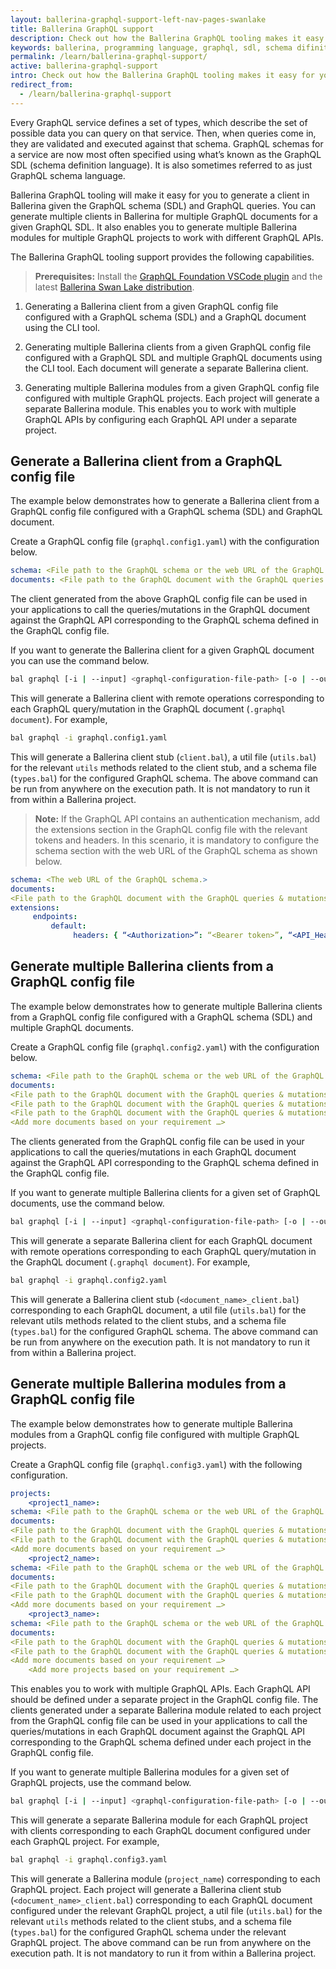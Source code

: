 ```yaml
---
layout: ballerina-graphql-support-left-nav-pages-swanlake
title: Ballerina GraphQL support 
description: Check out how the Ballerina GraphQL tooling makes it easy for you to start developing a service documented in a GraphQL schema.
keywords: ballerina, programming language, graphql, sdl, schema difinition language
permalink: /learn/ballerina-graphql-support/
active: ballerina-graphql-support
intro: Check out how the Ballerina GraphQL tooling makes it easy for you to start developing a service documented in a GraphQL schema.
redirect_from:
  - /learn/ballerina-graphql-support
--- 
```


Every GraphQL service defines a set of types, which describe the set of possible data you can query on that service. Then, when queries come in, they are validated and executed against that schema. GraphQL schemas for a service are now most often specified using what’s known as the GraphQL SDL (schema definition language). It is also sometimes referred to as just GraphQL schema language. 

Ballerina GraphQL tooling will make it easy for you to generate a client in Ballerina given the GraphQL schema (SDL) and GraphQL queries. You can generate multiple clients in Ballerina for multiple GraphQL documents for a given GraphQL SDL. It also enables you to generate multiple Ballerina modules for multiple GraphQL projects to work with different GraphQL APIs. 

The Ballerina GraphQL tooling support provides the following capabilities.

> **Prerequisites:** Install the [GraphQL Foundation VSCode plugin](https://marketplace.visualstudio.com/items?itemName=GraphQL.vscode-graphql) and the latest [Ballerina Swan Lake distribution](https://ballerina.io/downloads/).

1. Generating a Ballerina client from a given GraphQL config file configured with a GraphQL schema (SDL) and a GraphQL document using the CLI tool.

2. Generating multiple Ballerina clients from a given GraphQL config file configured with a GraphQL SDL and multiple GraphQL documents using the CLI tool. Each document will generate a separate Ballerina client.

3. Generating multiple Ballerina modules from a given GraphQL config file configured with multiple GraphQL projects. Each project will generate a separate Ballerina module. This enables you to work with multiple GraphQL APIs by configuring each GraphQL API under a separate project.

## Generate a Ballerina client from a GraphQL config file

The example below demonstrates how to generate a Ballerina client from a GraphQL config file configured with a GraphQL schema (SDL) and GraphQL document.

Create a GraphQL config file (`graphql.config1.yaml`) with the configuration below.

```yaml
schema: <File path to the GraphQL schema or the web URL of the GraphQL schema>
documents: <File path to the GraphQL document with the GraphQL queries & mutations>
```

The client generated from the above GraphQL config file can be used in your applications to call the queries/mutations in the GraphQL document against the GraphQL API corresponding to the GraphQL schema defined in the GraphQL config file.

If you want to generate the Ballerina client for a given GraphQL document you can use the command below.

```bash
bal graphql [-i | --input] <graphql-configuration-file-path> [-o | --output] <output-location> 
```

This will generate a Ballerina client with remote operations corresponding to each GraphQL query/mutation in the GraphQL document (`.graphql document`). For example,

```bash
bal graphql -i graphql.config1.yaml
```

This will generate a Ballerina client stub (`client.bal`), a util file (`utils.bal`) for the relevant `utils` methods related to the client stub, and a schema file (`types.bal`) for the configured GraphQL schema. The above command can be run from anywhere on the execution path. It is not mandatory to run it from within a Ballerina project.

>**Note:** If the GraphQL API contains an authentication mechanism, add the extensions section in the GraphQL config file with the relevant tokens and headers. In this scenario, it is mandatory to configure the schema section with the web URL of the GraphQL schema as shown below.

```yaml
schema: <The web URL of the GraphQL schema.>
documents:
<File path to the GraphQL document with the GraphQL queries & mutations>
extensions:
     endpoints:
         default:
              headers: { “<Authorization>”: “<Bearer token>”, “<API_Header_Key1>”: “<API_Header_Value1>”,” <API_Header_Key2>”: “<API_Header_Value2>” }
```

## Generate multiple Ballerina clients from a GraphQL config file

The example below demonstrates how to generate multiple Ballerina clients from a GraphQL config file configured with a GraphQL schema (SDL) and multiple GraphQL documents.

Create a GraphQL config file (`graphql.config2.yaml`) with the configuration below.

```yaml
schema: <File path to the GraphQL schema or the web URL of the GraphQL schema>
documents:
<File path to the GraphQL document with the GraphQL queries & mutations>
<File path to the GraphQL document with the GraphQL queries & mutations>
<File path to the GraphQL document with the GraphQL queries & mutations>
<Add more documents based on your requirement …>
```

The clients generated from the GraphQL config file can be used in your applications to call the queries/mutations in each GraphQL document against the GraphQL API corresponding to the GraphQL schema defined in the GraphQL config file.

If you want to generate multiple Ballerina clients for a given set of GraphQL documents, use the command below.

```bash
bal graphql [-i | --input] <graphql-configuration-file-path> [-o | --output] <output-location> 
```

This will generate a separate Ballerina client for each GraphQL document with remote operations corresponding to each GraphQL query/mutation in the GraphQL document (`.graphql document`). For example,

```bash
bal graphql -i graphql.config2.yaml
```

This will generate a Ballerina client stub (`<document_name>_client.bal`) corresponding to each GraphQL document, a util file (`utils.bal`) for the relevant utils methods related to the client stubs, and a schema file (`types.bal`) for the configured GraphQL schema. The above command can be run from anywhere on the execution path. It is not mandatory to run it from within a Ballerina project.

## Generate multiple Ballerina modules from a GraphQL config file

The example below demonstrates how to generate multiple Ballerina modules from a GraphQL config file configured with multiple GraphQL projects.

Create a GraphQL config file (`graphql.config3.yaml`) with the following configuration.

```yaml
projects:
    <project1_name>:
schema: <File path to the GraphQL schema or the web URL of the GraphQL schema>
documents:
<File path to the GraphQL document with the GraphQL queries & mutations>
<File path to the GraphQL document with the GraphQL queries & mutations>
<Add more documents based on your requirement …>
    <project2_name>:
schema: <File path to the GraphQL schema or the web URL of the GraphQL schema>
documents:
<File path to the GraphQL document with the GraphQL queries & mutations>
<File path to the GraphQL document with the GraphQL queries & mutations>
<Add more documents based on your requirement …>
    <project3_name>:
schema: <File path to the GraphQL schema or the web URL of the GraphQL schema>
documents:
<File path to the GraphQL document with the GraphQL queries & mutations>
<File path to the GraphQL document with the GraphQL queries & mutations>
<Add more documents based on your requirement …>
    <Add more projects based on your requirement …>
```

This enables you to work with multiple GraphQL APIs. Each GraphQL API should be defined under a separate project in the GraphQL config file. The clients generated under a separate Ballerina module related to each project from the GraphQL config file can be used in your applications to call the queries/mutations in each GraphQL document against the GraphQL API corresponding to the GraphQL schema defined under each project in the GraphQL config file.

If you want to generate multiple Ballerina modules for a given set of GraphQL projects, use the command below.

```bash
bal graphql [-i | --input] <graphql-configuration-file-path> [-o | --output] <output-location> 
```

This will generate a separate Ballerina module for each GraphQL project with clients corresponding to each GraphQL document configured under each GraphQL project. For example,

```bash
bal graphql -i graphql.config3.yaml
```

This will generate a Ballerina module (`project_name`) corresponding to each GraphQL project. Each project will generate a Ballerina client stub (`<document_name>_client.bal`) corresponding to each GraphQL document configured under the relevant GraphQL project, a util file (`utils.bal`) for the relevant `utils` methods related to the client stubs, and a schema file (`types.bal`) for the configured GraphQL schema under the relevant GraphQL project. The above command can be run from anywhere on the execution path. It is not mandatory to run it from within a Ballerina project.
  